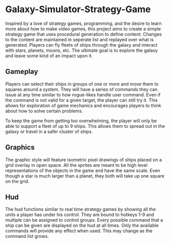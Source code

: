 # Galaxy-Simulator-Strategy-Game

Inspired by a love of strategy games, programming, and the desire to learn more about how to make video games, 
this project aims to create a simple strategy game that uses procedural generation to define content.
Changes to the content are maintained in seperate list and replayed over what is generated.
Players can fly fleets of ships through the galaxy and interact with stars, planets, moons, etc.
The ultimate goal is to explore the galaxy and leave some kind of an impact upon it.

## Gameplay

Players can select their ships in groups of one or more and move them to squares around a system.
They will have a series of commands they can issue at any time similar to how rogue-likes handle user command.
Even if the command is not valid for a given target, the player can still try it.
This allows for exploration of game mechanics and encourages players to think about how to solve certain problems.

To keep the game from getting too overwhelming, the player will only be able to support a fleet of up to 9 ships.
This allows them to spread out in the galaxy or travel in a safer cluster of ships.

## Graphics

The graphic style will feature isometric pixel drawings of ships placed on a grid overlay in open space.
All the sprites are meant to be high level representations of the objects in the game and have the same scale.
Even though a star is much larger than a planet, they both will take up one square on the grid.

## Hud

The hud functions similar to real time strategy games by showing all the units a player has under his control.
They are bound to hotkeys 1-9 and multiple can be assigned to control groups.
Every possible command that a ship can be given are displayed on the hud at all times.
Only the available commands will provide any effect when used.
This may change as the command list grows.
